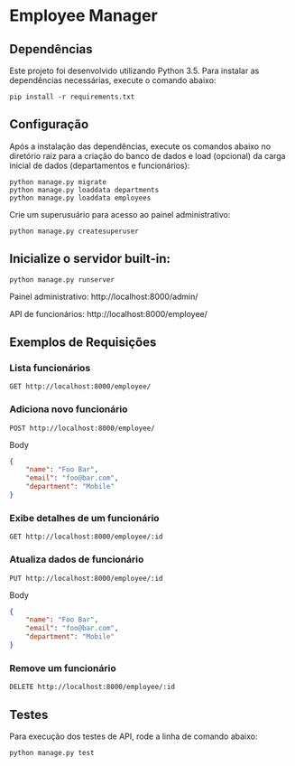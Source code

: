 # Employee Manager

## Dependências

Este projeto foi desenvolvido utilizando Python 3.5. Para instalar as dependências necessárias, execute o comando abaixo:

```
pip install -r requirements.txt
```
## Configuração

Após a instalação das dependências, execute os comandos abaixo no diretório raiz para a criação do banco de dados e load (opcional) da carga inicial de dados (departamentos e funcionários):

```
python manage.py migrate
python manage.py loaddata departments
python manage.py loaddata employees
```
Crie um superusuário para acesso ao painel administrativo:

```
python manage.py createsuperuser
```

## Inicialize o servidor built-in:
```
python manage.py runserver
```
Painel administrativo: http://localhost:8000/admin/

API de funcionários: http://localhost:8000/employee/

## Exemplos de Requisições

### Lista funcionários

```
GET http://localhost:8000/employee/
```
### Adiciona novo funcionário

```
POST http://localhost:8000/employee/
```

Body

```json
{
    "name": "Foo Bar",
    "email": "foo@bar.com",
    "department": "Mobile"
}
```

### Exibe detalhes de um funcionário

```
GET http://localhost:8000/employee/:id
```

### Atualiza dados de funcionário

```
PUT http://localhost:8000/employee/:id
```

Body

```json
{
    "name": "Foo Bar",
    "email": "foo@bar.com",
    "department": "Mobile"
}
```

### Remove um funcionário

```
DELETE http://localhost:8000/employee/:id
```

## Testes

Para execução dos testes de API, rode a linha de comando abaixo:


```
python manage.py test
```
